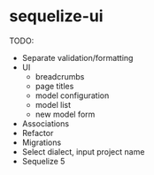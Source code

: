 # sequelize-ui

TODO:
- Separate validation/formatting
- UI
  - breadcrumbs
  - page titles
  - model configuration
  - model list
  - new model form
- Associations
- Refactor
- Migrations
- Select dialect, input project name
- Sequelize 5
